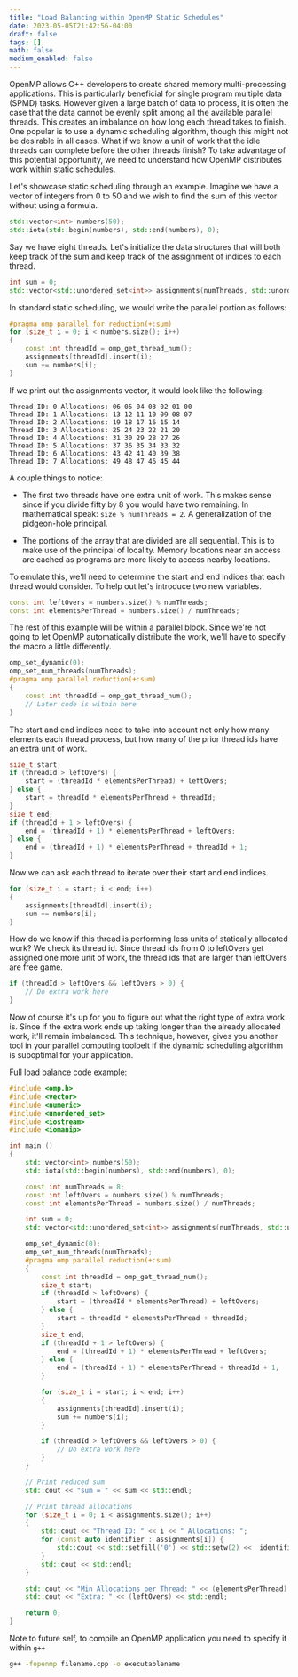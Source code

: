 ```yaml
---
title: "Load Balancing within OpenMP Static Schedules"
date: 2023-05-05T21:42:56-04:00
draft: false 
tags: []
math: false
medium_enabled: false
---
```


OpenMP allows C++ developers to create shared memory multi-processing applications.
This is particularly beneficial for single program multiple data (SPMD) tasks.
However given a large batch of data to process,
it is often the case that the data cannot be evenly split among all the available parallel threads.
This creates an imbalance on how long each thread takes to finish.
One popular is to use a dynamic scheduling algorithm,
though this might not be desirable in all cases.
What if we know a unit of work that the idle threads can complete before the other threads finish?
To take advantage of this potential opportunity,
we need to understand how OpenMP distributes work within static schedules. 

Let's showcase static scheduling through an example.
Imagine we have a vector of integers from 0 to 50 and 
we wish to find the sum of this vector without using a formula.

```c++
std::vector<int> numbers(50);
std::iota(std::begin(numbers), std::end(numbers), 0);
```

Say we have eight threads.
Let's initialize the data structures that will both keep track of the sum
and keep track of the assignment of indices to each thread.

```c++
int sum = 0;
std::vector<std::unordered_set<int>> assignments(numThreads, std::unordered_set<int>());
```

In standard static scheduling, we would write the parallel portion as follows:

```c++
#pragma omp parallel for reduction(+:sum)
for (size_t i = 0; i < numbers.size(); i++)
{
    const int threadId = omp_get_thread_num();
    assignments[threadId].insert(i);
    sum += numbers[i];
}
```

If we print out the assignments vector, it would look like the following:

```
Thread ID: 0 Allocations: 06 05 04 03 02 01 00 
Thread ID: 1 Allocations: 13 12 11 10 09 08 07 
Thread ID: 2 Allocations: 19 18 17 16 15 14 
Thread ID: 3 Allocations: 25 24 23 22 21 20 
Thread ID: 4 Allocations: 31 30 29 28 27 26 
Thread ID: 5 Allocations: 37 36 35 34 33 32 
Thread ID: 6 Allocations: 43 42 41 40 39 38 
Thread ID: 7 Allocations: 49 48 47 46 45 44 
```

A couple things to notice:

- The first two threads have one extra unit of work.
This makes sense since if you divide fifty by 8 you would have two remaining.
In mathematical speak: `size % numThreads = 2`.
A generalization of the pidgeon-hole principal.

- The portions of the array that are divided are all sequential.
This is to make use of the principal of locality.
Memory locations near an access are cached as programs are more likely to access nearby locations.

To emulate this, we'll need to determine the start and end indices that each thread would consider.
To help out let's introduce two new variables.

```c++
const int leftOvers = numbers.size() % numThreads;
const int elementsPerThread = numbers.size() / numThreads;
```

The rest of this example will be within a parallel block.
Since we're not going to let OpenMP automatically distribute the work,
we'll have to specify the macro a little differently.

```c++
omp_set_dynamic(0);
omp_set_num_threads(numThreads);
#pragma omp parallel reduction(+:sum)
{
    const int threadId = omp_get_thread_num();
    // Later code is within here
}
```

The start and end indices need to take into account
not only how many elements each thread process,
but how many of the prior thread ids have an extra unit of work.

```c++
size_t start;
if (threadId > leftOvers) {
    start = (threadId * elementsPerThread) + leftOvers;
} else {
    start = threadId * elementsPerThread + threadId;
}
size_t end;
if (threadId + 1 > leftOvers) {
    end = (threadId + 1) * elementsPerThread + leftOvers;
} else {
    end = (threadId + 1) * elementsPerThread + threadId + 1;
}
```

Now we can ask each thread to iterate over their start and end indices.

```c++
for (size_t i = start; i < end; i++)
{
    assignments[threadId].insert(i);
    sum += numbers[i];
}
```

How do we know if this thread is performing less units of statically allocated work?
We check its thread id.
Since thread ids from 0 to leftOvers get assigned one more unit of work,
the thread ids that are larger than leftOvers are free game.

```c++
if (threadId > leftOvers && leftOvers > 0) {
    // Do extra work here
}
```

Now of course it's up for you to figure out what the right type of extra work is.
Since if the extra work ends up taking longer than the already allocated work, it'll remain imbalanced.
This technique, however, gives you another tool in your parallel computing toolbelt if the dynamic scheduling algorithm is suboptimal for your application.

Full load balance code example:

```c++
#include <omp.h>
#include <vector>
#include <numeric>
#include <unordered_set>
#include <iostream>
#include <iomanip>

int main ()
{     
    std::vector<int> numbers(50);
    std::iota(std::begin(numbers), std::end(numbers), 0);

    const int numThreads = 8;
    const int leftOvers = numbers.size() % numThreads;
    const int elementsPerThread = numbers.size() / numThreads;

    int sum = 0;
    std::vector<std::unordered_set<int>> assignments(numThreads, std::unordered_set<int>());

    omp_set_dynamic(0);
    omp_set_num_threads(numThreads);
    #pragma omp parallel reduction(+:sum)
    {
        const int threadId = omp_get_thread_num();
        size_t start;
        if (threadId > leftOvers) {
            start = (threadId * elementsPerThread) + leftOvers;
        } else {
            start = threadId * elementsPerThread + threadId;
        }
        size_t end;
        if (threadId + 1 > leftOvers) {
            end = (threadId + 1) * elementsPerThread + leftOvers;
        } else {
            end = (threadId + 1) * elementsPerThread + threadId + 1;
        }

        for (size_t i = start; i < end; i++)
        {
            assignments[threadId].insert(i);
            sum += numbers[i];
        }

        if (threadId > leftOvers && leftOvers > 0) {
            // Do extra work here
        }
    }

    // Print reduced sum
    std::cout << "sum = " << sum << std::endl;

    // Print thread allocations
    for (size_t i = 0; i < assignments.size(); i++)
    {
        std::cout << "Thread ID: " << i << " Allocations: ";
        for (const auto identifier : assignments[i]) {
            std::cout << std::setfill('0') << std::setw(2) <<  identifier << " ";
        }
        std::cout << std::endl;
    }

    std::cout << "Min Allocations per Thread: " << (elementsPerThread) << std::endl; 
    std::cout << "Extra: " << (leftOvers) << std::endl;

    return 0;
}
```

Note to future self, to compile an OpenMP application you need to specify it within `g++`

```bash
g++ -fopenmp filename.cpp -o executablename
```



  
